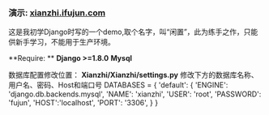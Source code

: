 ### 演示: [xianzhi.ifujun.com](#)

这是我初学Django时写的一个demo,取个名字，叫“闲置”，此为练手之作，只能供新手学习，不能用于生产环境。

**Require: **
**Django \>=1.8.0**
**Mysql**

数据库配置修改位置：
**Xianzhi/Xianzhi/settings.py**
修改下方的数据库名称、用户名、密码、Host和端口号
	DATABASES = {
	    'default': {
	        'ENGINE': 'django.db.backends.mysql',
	        'NAME': 'xianzhi',
	        'USER': 'root',
	        'PASSWORD': 'fujun',
	        'HOST':'localhost',
	        'PORT': '3306',
	    }
	}

